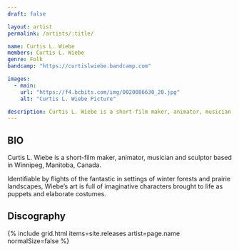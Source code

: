 ```yaml
---
draft: false

layout: artist
permalink: /artists/:title/

name: Curtis L. Wiebe
members: Curtis L. Wiebe
genre: Folk
bandcamp: "https://curtislwiebe.bandcamp.com"

images:
  - main:
    url: "https://f4.bcbits.com/img/0020086630_20.jpg"
    alt: "Curtis L. Wiebe Picture"

description: Curtis L. Wiebe is a short-film maker, animator, musician and sculptor based in Winnipeg, Manitoba, Canada.
---
```


## BIO

<p>Curtis L. Wiebe is a short-film maker, animator, musician and sculptor based in Winnipeg, Manitoba, Canada.</p>

<p>Identifiable by flights of the fantastic in settings of winter forests and prairie landscapes, Wiebe’s art is full of imaginative characters brought to life as puppets and elaborate costumes.</p>

## Discography

{% include grid.html
  items=site.releases
  artist=page.name
  normalSize=false
%}

